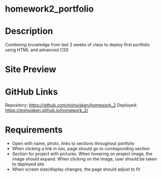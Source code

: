 # homework2_portfolio

# Description 
Combining knowledge from last 2 weeks of class to deploy first portfolio using HTML and advanced CSS

# Site Preview 

# GitHub Links 
Repository: https://github.com/mxhuisken/homework_2
Deployed: https://mxhuisken.github.io/homework_2/

# Requirements 
- Open with name, photo, links to sections throughout portfolio 
- When clicking a link in nav, page should go to corresponding section
- Section for project with pictures. When hovering on project image, the image should expand. When clicking on the image, user should be taken to deployed site
- When screen size/display changes, the page should adjust to fit 